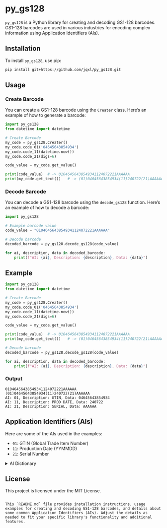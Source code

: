 
# py_gs128

`py_gs128` is a Python library for creating and decoding GS1-128 barcodes. GS1-128 barcodes are used in various industries for encoding complex information using Application Identifiers (AIs).

## Installation

To install `py_gs128`, use pip:

```bash
pip install git+https://github.com/jqxl/py_gs128.git
```

## Usage

### Create Barcode

You can create a GS1-128 barcode using the `Creater` class. Here’s an example of how to generate a barcode:

```python
import py_gs128
from datetime import datetime

# Create Barcode
my_code = py_gs128.Creater()
my_code.code_01('04645643854934')
my_code.code_11(datetime.now())
my_code.code_21(digs=6)

code_value = my_code.get_value()

print(code_value)  # -> 01046456438549341124072221AAAAAA
print(my_code.get_text())   # -> (01)04645643854934(11)240722(21)AAAAAA
```

### Decode Barcode

You can decode a GS1-128 barcode using the `decode_gs128` function. Here’s an example of how to decode a barcode:

```python
import py_gs128

# Example barcode value
code_value = "01046456438549341124072221AAAAAA"

# Decode barcode
decoded_barcode = py_gs128.decode_gs128(code_value)

for ai, description, data in decoded_barcode:
    print(f"AI: {ai}, Description: {description}, Data: {data}")
```

## Example

```python
import py_gs128
from datetime import datetime

# Create Barcode
my_code = py_gs128.Creater()
my_code.code_01('04645643854934')
my_code.code_11(datetime.now())
my_code.code_21(digs=6)

code_value = my_code.get_value()

print(code_value)  # -> 01046456438549341124072221AAAAAA
print(my_code.get_text())   # -> (01)04645643854934(11)240722(21)AAAAAA

# Decode barcode
decoded_barcode = py_gs128.decode_gs128(code_value)

for ai, description, data in decoded_barcode:
    print(f"AI: {ai}, Description: {description}, Data: {data}")
```

### Output

```plaintext
01046456438549341124072221AAAAAA
(01)04645643854934(11)240722(21)AAAAAA
AI: 01, Description: GTIN, Data: 04645643854934
AI: 11, Description: PROD DATE, Data: 240722
AI: 21, Description: SERIAL, Data: AAAAAA
```

## Application Identifiers (AIs)

Here are some of the AIs used in the examples:

- `01`: GTIN (Global Trade Item Number)
- `11`: Production Date (YYMMDD)
- `21`: Serial Number

<details>
<summary>AI Dictionary</summary>

- `00`: SSCC (Serial Shipping Container Code)
- `01`: GTIN (Identification Number of the Trade Item)
- `02`: CONTENT (GTIN of Trade Items Contained in the Shipment)
- `10`: BATCH/LOT (Batch/Lot Number)
- `11`: PROD DATE (Production Date)
- `12`: DUE DATE (Payment Due Date)
- `13`: PACK DATE (Packaging Date)
- `15`: BEST BEFORE (Minimum Shelf Life)
- `17`: USE BY (Maximum Shelf Life)
- `20`: VARIANT (Product Variant)
- `21`: SERIAL (Serial Number)
- `22`: QTY/DATE/BATCH (Auxiliary Data for Special Pharmaceutical Products)
- `240`: ADDITIONAL ID (Additional Product Identification)
- `241`: CUST.PART NO (Customer Part Number)
- `250`: SECONDARY SERIAL (Additional Serial Number)
- `251`: REF TO SOURCE (Reference to Source)
- `30`: VAR.COUNT (Variable Count)
- `330`: GROSS WEIGHT (kg) (Gross Weight in kg)
- `337`: KG PER m2 (Kilograms per square meter)
- `37`: COUNT (Number of Trade Units in Shipment)
- `390`: AMOUNT (Amount payable - single currency)
- `391`: AMOUNT (Amount payable - with ISO currency code)
- `392`: PRICE (Amount payable for variable measure trade item - single currency)
- `393`: PRICE (Amount payable for variable measure trade item)
- `400`: ORDER NUMBER (Order Number)
- `401`: CONSIGNMENT (Consignment Number)
- `402`: SHIPMENT NO. (Shipment Identification Number)
- `403`: ROUTE (Route Code)
- `410`: SHIP TO LOC (EAN/UCC Global Location Number (GLN) of the Ship-to party)
- `411`: BILL TO (EAN/UCC Global Location Number (GLN) of the Bill-to party)
- `412`: PURCHASE FROM (EAN/UCC Global Location Number (GLN) of the supplier)
- `413`: SHIP FOR LOC (EAN/UCC Global Location Number (GLN) of the Ship-for party)
- `414`: LOC No (EAN/UCC Global Location Number (GLN))
- `415`: PAY TO (EAN/UCC Global Location Number (GLN) of the party to be paid)
- `420`: SHIP TO POST (Postal code of the Ship-to location)
- `421`: SHIP TO POST (Postal code of the Ship-to location with ISO country code)
- `422`: ORIGIN (Country of origin of the trade item)
- `423`: COUNTRY - INITIAL PROCESS (Country of initial processing)
- `424`: COUNTRY - PROCESS. (Country of processing)
- `425`: COUNTRY - DISASSEMBLY (Country of disassembly)
- `426`: COUNTRY – FULL PROCESS (Country of full processing)
- `7001`: NSN (NATO Stock Number)
- `7002`: MEAT CUT (UNECE carcass or cuts classification)
- `8001`: DIMENSIONS (Roll products - Width, Length, Diameter, Direction, Splices)
- `8002`: CMT NO (Cellular mobile telephone serial number)
- `8003`: GRAI (Global Returnable Asset Identifier)
- `8004`: GIAI (Global Individual Asset Identifier)
- `8005`: PRICE PER UNIT (Price per unit of measure)
- `8006`: GCTIN (Identification of component of a trade item)
- `8007`: IBAN (International Bank Account Number)
- `8008`: PROD TIME (Date and time of production)
- `8018`: GSRN (Global Service Relation Number)
- `8020`: REF NO (Reference number)
- `8100`: COUPON EXTENDED CODE (Extended coupon code)
- `8101`: COUPON EXTENDED CODE (Extended coupon code)
- `8102`: COUPON EXTENDED CODE (Extended coupon code)
- `903`: INTERNAL (Information mutually agreed between trading partners)
- `91`: INTERNAL (Internal company information)

</details>


## License

This project is licensed under the MIT License.
```

This `README.md` file provides installation instructions, usage examples for creating and decoding GS1-128 barcodes, and details about some common Application Identifiers (AIs). Adjust the details as needed to fit your specific library's functionality and additional features.
